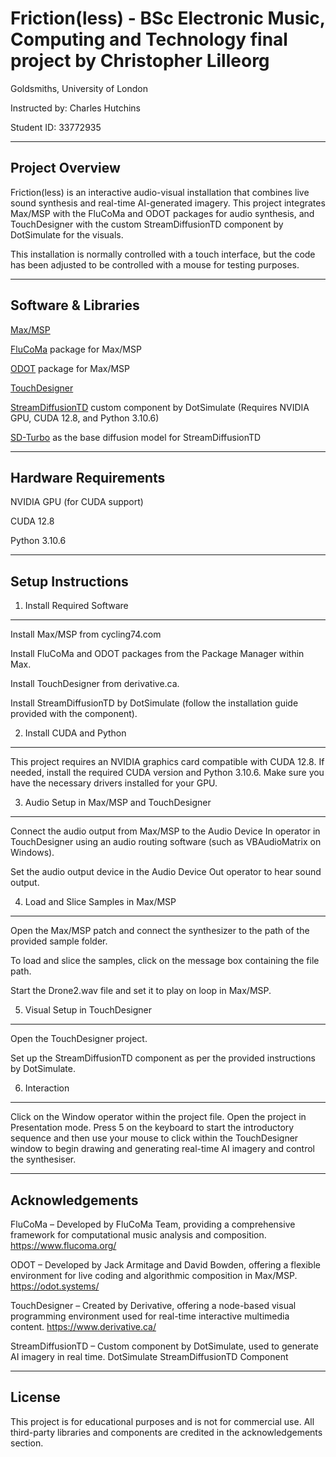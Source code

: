 # Friction(less) - BSc Electronic Music, Computing and Technology final project by Christopher Lilleorg

Goldsmiths, University of London

Instructed by: Charles Hutchins

Student ID: 33772935

----------------------------------------------------------------------------------------
Project Overview
----------------------------------------------------------------------------------------

Friction(less) is an interactive audio-visual installation that combines live sound synthesis and real-time AI-generated imagery. This project integrates Max/MSP with the FluCoMa and ODOT packages for audio synthesis, and TouchDesigner with the custom StreamDiffusionTD component by DotSimulate for the visuals.

This installation is normally controlled with a touch interface, but the code has been adjusted to be controlled with a mouse for testing purposes.

----------------------------------------------------------------------------------------
Software & Libraries
----------------------------------------------------------------------------------------
[Max/MSP](https://cycling74.com)

[FluCoMa](https://cycling74.com/packages/fluidcorpusmanipulation) package for Max/MSP

[ODOT](https://cycling74.com/packages/odot) package for Max/MSP

[TouchDesigner](https://derivative.ca/)

[StreamDiffusionTD](https://www.patreon.com/posts/streamdiffusiont-122151622) custom component by DotSimulate (Requires NVIDIA GPU, CUDA 12.8, and Python 3.10.6)

[SD-Turbo](https://huggingface.co/stabilityai/sd-turbo) as the base diffusion model for StreamDiffusionTD

----------------------------------------------------------------------------------------
Hardware Requirements
----------------------------------------------------------------------------------------

NVIDIA GPU (for CUDA support)

CUDA 12.8

Python 3.10.6

----------------------------------------------------------------------------------------
Setup Instructions
----------------------------------------------------------------------------------------

1. Install Required Software
----------------------------
Install Max/MSP from cycling74.com

Install FluCoMa and ODOT packages from the Package Manager within Max.

Install TouchDesigner from derivative.ca.

Install StreamDiffusionTD by DotSimulate (follow the installation guide provided with the component).

2. Install CUDA and Python
--------------------------
This project requires an NVIDIA graphics card compatible with CUDA 12.8. If needed, install the required CUDA version and Python 3.10.6.
Make sure you have the necessary drivers installed for your GPU.

3. Audio Setup in Max/MSP and TouchDesigner
-------------------------------------------
Connect the audio output from Max/MSP to the Audio Device In operator in TouchDesigner using an audio routing software (such as VBAudioMatrix on Windows). 

Set the audio output device in the Audio Device Out operator to hear sound output.

4. Load and Slice Samples in Max/MSP
------------------------------------
Open the Max/MSP patch and connect the synthesizer to the path of the provided sample folder.

To load and slice the samples, click on the message box containing the file path.

Start the Drone2.wav file and set it to play on loop in Max/MSP.

5. Visual Setup in TouchDesigner
--------------------------------
Open the TouchDesigner project.

Set up the StreamDiffusionTD component as per the provided instructions by DotSimulate.

6. Interaction
--------------

Click on the Window operator within the project file. Open the project in Presentation mode. Press 5 on the keyboard to start the introductory sequence and then use your mouse to click within the TouchDesigner window to begin drawing and generating real-time AI imagery and control the synthesiser. 

------------------------------------------------------------------------------------
Acknowledgements
------------------------------------------------------------------------------------

FluCoMa – Developed by FluCoMa Team, providing a comprehensive framework for computational music analysis and composition. https://www.flucoma.org/

ODOT – Developed by Jack Armitage and David Bowden, offering a flexible environment for live coding and algorithmic composition in Max/MSP. https://odot.systems/

TouchDesigner – Created by Derivative, offering a node-based visual programming environment used for real-time interactive multimedia content. https://www.derivative.ca/

StreamDiffusionTD – Custom component by DotSimulate, used to generate AI imagery in real time.
DotSimulate StreamDiffusionTD Component

------------------------------------------------------------------------------------
License
------------------------------------------------------------------------------------
This project is for educational purposes and is not for commercial use. All third-party libraries and components are credited in the acknowledgements section.

